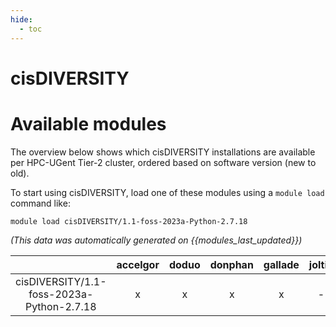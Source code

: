 ```yaml
---
hide:
  - toc
---
```


cisDIVERSITY
============

# Available modules


The overview below shows which cisDIVERSITY installations are available per HPC-UGent Tier-2 cluster, ordered based on software version (new to old).

To start using cisDIVERSITY, load one of these modules using a `module load` command like:

```shell
module load cisDIVERSITY/1.1-foss-2023a-Python-2.7.18
```

*(This data was automatically generated on {{modules_last_updated}})*  

| |accelgor|doduo|donphan|gallade|joltik|shinx|skitty|
| :---: | :---: | :---: | :---: | :---: | :---: | :---: | :---: |
|cisDIVERSITY/1.1-foss-2023a-Python-2.7.18|x|x|x|x|-|x|x|
